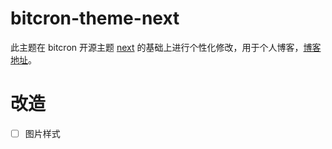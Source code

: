 # bitcron-theme-next

此主题在 bitcron 开源主题 [next](https://blog-next--theme.bitcron.com) 的基础上进行个性化修改，用于个人博客，[博客地址](https://ahacker.bitcron.com)。


# 改造

- [ ] 图片样式